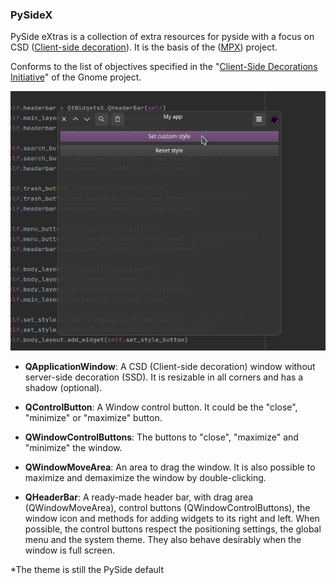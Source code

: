 ### PySideX

PySide eXtras is a collection of extra resources for pyside with a focus on CSD 
([Client-side decoration](https://en.wikipedia.org/wiki/Client-side_decoration)). 
It is the basis of the ([MPX](https://github.com/reticulardev/mpx)) project.

Conforms to the list of objectives specified in the 
"[Client-Side Decorations Initiative](https://wiki.gnome.org/Initiatives/CSD)" 
of the Gnome project.

![Image](img/screen.png "screenshot")

* **QApplicationWindow**: A CSD (Client-side decoration) window without server-side decoration (SSD). It 
is resizable in all corners and has a shadow (optional).


* **QControlButton**: A Window control button. It could be the "close", "minimize" or "maximize" 
button.


* **QWindowControlButtons**: The buttons to "close", "maximize" and "minimize" the window.


* **QWindowMoveArea**: An area to drag the window. It is also possible to maximize and demaximize the 
window by double-clicking.


* **QHeaderBar**: A ready-made header bar, with drag area (QWindowMoveArea), control buttons 
(QWindowControlButtons), the window icon and methods for adding widgets to its 
right and left. When possible, the control buttons respect the positioning 
settings, the global menu and the system theme. They also behave desirably when 
the window is full screen.

*The theme is still the PySide default
